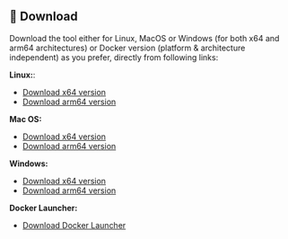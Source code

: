 ## 💾 Download
Download the tool either for Linux, MacOS or Windows (for both x64 and arm64 architectures) or Docker version (platform & architecture independent) as you prefer, directly from following links:

**Linux:**:  
  - [Download x64 version](https://github.com/jaimetur/PhotoMigrator/releases/download/vPush_Queue3.4.4/PhotoMigrator_vPush_Queue3.4.4_linux_x64.zip)  
  - [Download arm64 version](https://github.com/jaimetur/PhotoMigrator/releases/download/vPush_Queue3.4.4/PhotoMigrator_vPush_Queue3.4.4_linux_arm64.zip)  

**Mac OS:**
  - [Download x64 version](https://github.com/jaimetur/PhotoMigrator/releases/download/vPush_Queue3.4.4/PhotoMigrator_vPush_Queue3.4.4_macos_x64.zip)  
  - [Download arm64 version](https://github.com/jaimetur/PhotoMigrator/releases/download/vPush_Queue3.4.4/PhotoMigrator_vPush_Queue3.4.4_macos_arm64.zip)  

**Windows:**  
  - [Download x64 version](https://github.com/jaimetur/PhotoMigrator/releases/download/vPush_Queue3.4.4/PhotoMigrator_vPush_Queue3.4.4_windows_x64.zip)  
  - [Download arm64 version](https://github.com/jaimetur/PhotoMigrator/releases/download/vPush_Queue3.4.4/PhotoMigrator_vPush_Queue3.4.4_windows_arm64.zip)  

**Docker Launcher:**  
  - [Download Docker Launcher](https://github.com/jaimetur/PhotoMigrator/releases/download/vPush_Queue3.4.4/PhotoMigrator_vPush_Queue3.4.4_docker.zip)  

